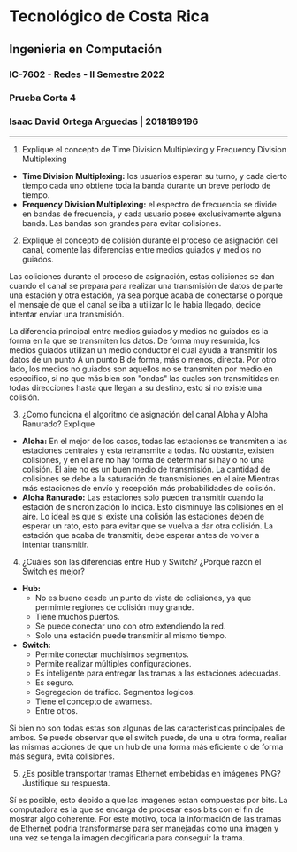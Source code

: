 # Tecnológico de Costa Rica
## Ingenieria en Computación
### IC-7602 - Redes - II Semestre 2022
### Prueba Corta 4
### Isaac David Ortega Arguedas | 2018189196
---

1. Explique el concepto de Time Division Multiplexing y Frequency Division
Multiplexing
* **Time Division Multiplexing:** los usuarios esperan su turno, y cada cierto tiempo cada uno obtiene toda la banda durante un breve periodo de tiempo.
* **Frequency Division Multiplexing:**  el espectro de frecuencia se divide en bandas de frecuencia, y cada usuario posee exclusivamente alguna banda. Las bandas son grandes para evitar colisiones.
2. Explique el concepto de colisión durante el proceso de asignación del canal, comente las diferencias entre medios guiados y medios no guiados.

Las coliciones durante el proceso de asignación, estas colisiones se dan cuando el canal se prepara para realizar una transmisión de datos de parte una estación y otra estación, ya sea porque acaba de conectarse o porque el mensaje de que el canal se iba a utilizar lo le habia llegado, decide intentar enviar una transmisión.

La diferencia principal entre medios guiados y medios no guiados es la forma en la que se transmiten los datos. De forma muy resumida, los medios guiados utilizan un medio conductor el cual ayuda a transmitir los datos de un punto A un punto B de forma, más o menos, directa. Por otro lado, los medios no guiados son aquellos no se transmiten por medio en especifico, si no que más bien son "ondas" las cuales son transmitidas en todas direcciones hasta que llegan a su destino, esto si no existe una colisión.

3. ¿Como funciona el algoritmo de asignación del canal Aloha y Aloha Ranurado?
Explique 
* **Aloha:** En el mejor de los casos, todas las estaciones se transmiten a las estaciones centrales y esta retransmite a todas. No obstante, existen colisiones, y en el aire no hay forma de determinar si hay o no una colisión. El aire no es un buen medio de transmisión. 
La cantidad de colisiones se debe a la saturación de transmisiones en el aire
Mientras más estaciones de envío y recepción más probabilidades de colisión.
* **Aloha Ranurado:** Las estaciones solo pueden transmitir cuando la estación de sincronización lo indica. Esto disminuye las colisiones en el aire. Lo ideal es que si existe una colisión las estaciones deben de esperar un rato, esto para evitar que se vuelva a dar otra colisión. La estación que acaba de transmitir, debe esperar antes de volver a intentar transmitir.

4. ¿Cuáles son las diferencias entre Hub y Switch? ¿Porqué razón el Switch es mejor?
* **Hub:**
    * No es bueno desde un punto de vista de colisiones, ya que permimte regiones de colisión muy grande.
    * Tiene muchos puertos.
    * Se puede conectar uno con otro extendiendo la red.
    * Solo una estación puede transmitir al mismo tiempo.
* **Switch:**
    * Permite conectar muchisimos segmentos.
    * Permite realizar múltiples configuraciones.
    * Es inteligente para entregar las tramas a las estaciones adecuadas.
    * Es seguro.
    * Segregacion de tráfico. Segmentos logicos.
    * Tiene el concepto de awarness.
    * Entre otros.

Si bien no son todas estas son algunas de las caracteristicas principales de ambos. Se puede observar que el switch puede, de una u otra forma, realiar las mismas acciones de que un hub de una forma más eficiente o de forma más segura, evita colisiones.

5. ¿Es posible transportar tramas Ethernet embebidas en imágenes PNG? Justifique su respuesta. 

Sí es posible, esto debido a que las imagenes estan compuestas por bits. La computadora es la que se encarga de procesar esos bits con el fin de mostrar algo coherente. Por este motivo, toda la información de las tramas de Ethernet podria transformarse para ser manejadas como una imagen y una vez se tenga la imagen decgificarla para conseguir la trama. 